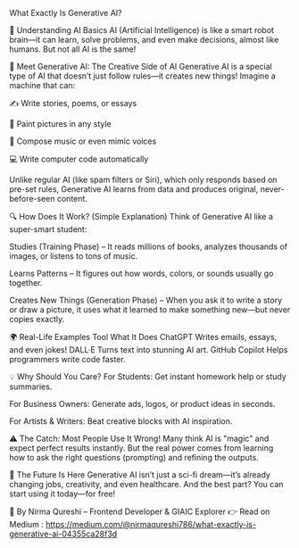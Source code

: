 What Exactly Is Generative AI?

🤖 Understanding AI Basics
AI (Artificial Intelligence) is like a smart robot brain—it can learn, solve problems, and even make decisions, almost like humans. But not all AI is the same!

🎨 Meet Generative AI: The Creative Side of AI
Generative AI is a special type of AI that doesn’t just follow rules—it creates new things! Imagine a machine that can:

✍️ Write stories, poems, or essays

🎨 Paint pictures in any style

🎵 Compose music or even mimic voices

💻 Write computer code automatically

Unlike regular AI (like spam filters or Siri), which only responds based on pre-set rules, Generative AI learns from data and produces original, never-before-seen content.

🔍 How Does It Work? (Simple Explanation)
Think of Generative AI like a super-smart student:

Studies (Training Phase) – It reads millions of books, analyzes thousands of images, or listens to tons of music.

Learns Patterns – It figures out how words, colors, or sounds usually go together.

Creates New Things (Generation Phase) – When you ask it to write a story or draw a picture, it uses what it learned to make something new—but never copies exactly.

🌍 Real-Life Examples
Tool	What It Does
ChatGPT	Writes emails, essays, and even jokes!
DALL·E	Turns text into stunning AI art.
GitHub Copilot	Helps programmers write code faster.
 
💡 Why Should You Care?
For Students: Get instant homework help or study summaries.

For Business Owners: Generate ads, logos, or product ideas in seconds.

For Artists & Writers: Beat creative blocks with AI inspiration.

⚠️ The Catch: Most People Use It Wrong!
Many think AI is "magic" and expect perfect results instantly. But the real power comes from learning how to ask the right questions (prompting) and refining the outputs.

🚀 The Future Is Here
Generative AI isn’t just a sci-fi dream—it’s already changing jobs, creativity, and even healthcare. And the best part? You can start using it today—for free!

 📖 By Nirma Qureshi – Frontend Developer & GIAIC Explorer
👉 Read on Medium : https://medium.com/@nirmaqureshi786/what-exactly-is-generative-ai-04355ca28f3d

